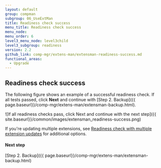 ```yaml
---
layout: default
group: compman
subgroup: 06_UseExtMan
title: Readiness check success
menu_title: Readiness check success
menu_node:
menu_order: 6
level3_menu_node: level3child
level3_subgroup: readiness
version: 2.2
github_link: comp-mgr/extens-man/extensman-readiness-success.md
functional_areas:
  - Upgrade
---
```


## Readiness check success
The following figure shows an example of a successful readiness check. If all tests passed, click **Next** and continue with [Step 2. Backup]({{ page.baseurl}}/comp-mgr/extens-man/extensman-backup.html).

![If all readiness checks pass, click Next and continue with the next step]({{ site.baseurl}}/common/images/extensman_readiness-success.png)

<div class="bs-callout bs-callout-info" id="info">
	<p>If you're updating multiple extensions, see <a href="{{ page.baseurl}}/comp-mgr/extens-man/extensman-readiness-multi.html#extensman-readiness-multi-success">Readiness check with multiple extension updates</a> for additional options.</p>
</div>

#### Next step
[Step 2. Backup]({{ page.baseurl}}/comp-mgr/extens-man/extensman-backup.html)